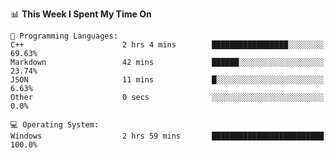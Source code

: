 
<!--START_SECTION:waka-->
📊 **This Week I Spent My Time On** 

```text
💬 Programming Languages: 
C++                      2 hrs 4 mins        █████████████████░░░░░░░░   69.63% 
Markdown                 42 mins             ██████░░░░░░░░░░░░░░░░░░░   23.74% 
JSON                     11 mins             █░░░░░░░░░░░░░░░░░░░░░░░░   6.63% 
Other                    0 secs              ░░░░░░░░░░░░░░░░░░░░░░░░░   0.0%

💻 Operating System: 
Windows                  2 hrs 59 mins       █████████████████████████   100.0%

```


<!--END_SECTION:waka-->
